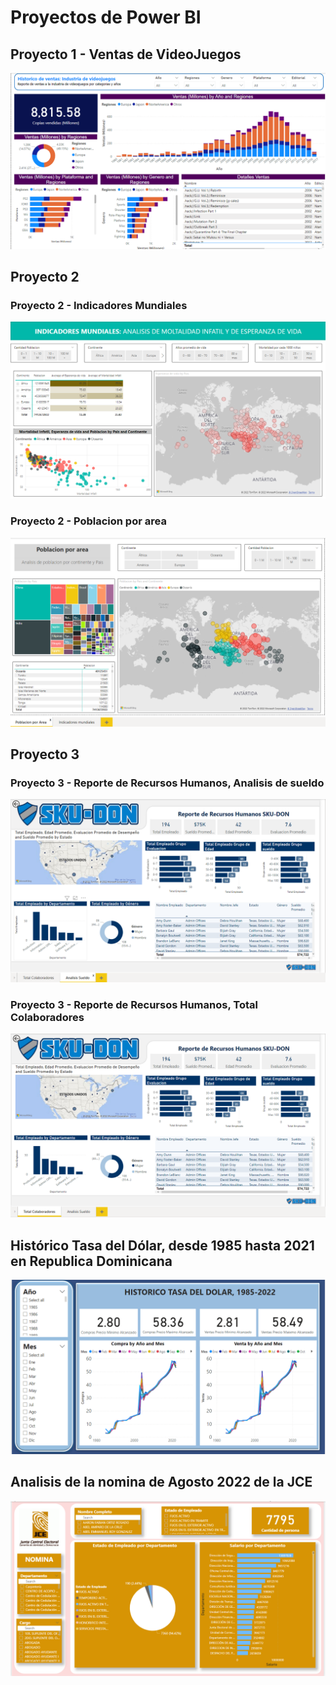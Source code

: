 # Proyectos de Power BI

## Proyecto 1 - Ventas de VideoJuegos
<!-- [](./imagenes/Proyecto%201%20-%20Ventas%20de%20VideoJuegos.png) -->
<img src="./imagenes/Proyecto 1 - Ventas de VideoJuegos.png" />

## Proyecto 2

### Proyecto 2 - Indicadores Mundiales
<img src="./imagenes/Proyecto 2 - Indicadores Mundiales.png" />


### Proyecto 2 - Poblacion por area
<!-- ![](./imagenes/Proyecto%202%20-%20Poblacion%20por%20area.png) -->
<img src="./imagenes/Proyecto 2 - Poblacion por area.png"/>

## Proyecto 3 

### Proyecto 3 - Reporte de Recursos Humanos, Analisis de sueldo
<img src="./imagenes/Proyecto 3 - Reporte de Recursos Humanos, Analisis Sueldo.png"/>

### Proyecto 3 - Reporte de Recursos Humanos, Total Colaboradores
<img src="./imagenes/Proyecto 3 - Reporte de Recursos Humanos, Total Colaboradores.png"/>


## Histórico Tasa del Dólar, desde 1985 hasta 2021 en Republica Dominicana
<img src="./imagenes/Histórico Tasa del Dólar, 1985-2021.png"/>

## Analisis de la nomina de Agosto 2022 de la JCE
<img src="./imagenes/Analisis de la nomina de Agosto 2022 de la JCE.png"/>

